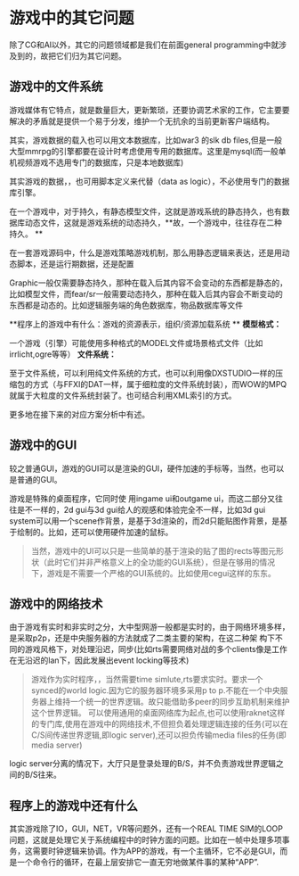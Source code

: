 ﻿游戏中的其它问题
=============

除了CG和AI以外，其它的问题领域都是我们在前面general programming中就涉及到的，故把它们归为其它问题。





游戏中的文件系统
-------------

游戏媒体有它特点，就是数量巨大，更新繁琐，还要协调艺术家的工作，它主要要解决的矛盾就是提供一个易于分发，维护一个无抗余的当前更新客户端结构。

其实，游戏数据的载入也可以用文本数据库，比如war3 的slk db files,但是一般大型mmrpg的引擎都要在设计时考虑使用专用的数据库。这里是mysql(而一般单机视频游戏不选用专门的数据库，只是本地数据库)

其实游戏的数据，，也可用脚本定义来代替（data as logic），不必使用专门的数据库引擎。

在一个游戏中，对于持久，有静态模型文件，这就是游戏系统的静态持久，也有数据库动态文件，这就是游戏系统的动态持久，**故，一个游戏中，往往存在二种持久。 **

在一套游戏源码中，什么是游戏策略游戏机制，那么用静态逻辑来表达，还是用动态脚本，还是运行期数据，还是配置

Graphic一般仅需要静态持久，那种在载入后其内容不会变动的东西都是静态的，比如模型文件，而fear/sr一般需要动态持久，那种在载入后其内容会不断变动的东西都是动态的。比如逻辑服务端的角色数据库，物品数据库等文件

**程序上的游戏中有什么：游戏的资源表示，组织/资源加载系统 **
**模型格式：**

一个游戏（引擎）可能使用多种格式的MODEL文件或场景格式文件（比如irrlicht,ogre等等）
**文件系统：**

至于文件系统，可以利用纯文件系统的方式，也可以利用像DXSTUDIO一样的压缩包的方式（与FFXI的DAT一样，属于细粒度的文件系统封装），而WOW的MPQ就属于大粒度的文件系统封装了。也可结合利用XML索引的方式。

更多地在接下来的对应方案分析中有述。

游戏中的GUI
-------------

较之普通GUI，游戏的GUI可以是渲染的GUI，硬件加速的手标等，当然，也可以是普通的GUI。

游戏是特殊的桌面程序，它同时使 用ingame ui和outgame ui，而这二部分又往往是不一样的，2d gui与3d gui给人的观感和体验完全不一样，比如3d gui system可以用一个scene作背景，是基于3d渲染的，而2d只能贴图作背景，是基于绘制的。比如，还可以使用硬件加速的鼠标。
>当然，游戏中的UI可以只是一些简单的基于渲染的贴了图的rects等图元形状（此时它们并非严格意义上的全功能的GUI系统），但是在够用的情况下，游戏是不需要一个严格的GUI系统的。比如使用cegui这样的东东。

游戏中的网络技术
-------------

由于游戏有实时和非实时之分，大中型网游一般都是实时的，由于网络环境多样，是采取p2p，还是中央服务器的方法就成了二类主要的架构，在这二种架 构下不同的游戏风格下，对处理沿迟，同步(比如rts需要网络对战的多个clients像是工作在无沿迟的lan下，因此发展出event locking等技术)
>游戏作为实时程序，，当然需要time simlute,rts要求实时。要求一个synced的world logic.因为它的服务器环境多采用p to p.不能在一个中央服务器上维持一个统一的世界逻辑。故只能借助多peer的同步互助机制来维护这个世界逻辑。
可以使用通用的桌面网络库为起点,也可以使用raknet这样的专门库,使用在游戏中的网络技术,不但担负着处理逻辑连接的任务(可以在C/S间传递世界逻辑,即logic server),还可以担负传输media files的任务(即media server)

logic server分离的情况下，大厅只是登录处理的B/S，并不负责游戏世界逻辑之间的B/S往来。

程序上的游戏中还有什么
-------------

其实游戏除了IO，GUI，NET，VR等问题外，还有一个REAL TIME SIM的LOOP问题，这就是处理它关于系统编程中的时钟方面的问题。比如在一帧中处理多项事务，这需要时钟逻辑来协调。作为APP的游戏，有一个主循环，它不必是GUI，而是一个命令行的循环，在最上层安排它一直无穷地做某件事的某种“APP”.